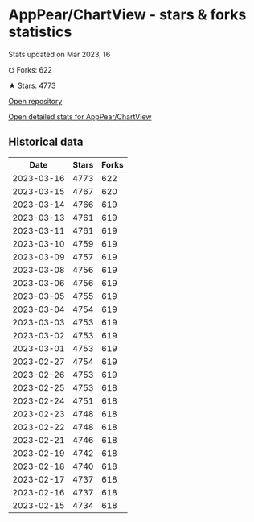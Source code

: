 # AppPear/ChartView - stars & forks statistics

Stats updated on Mar 2023, 16

☋ Forks: 622

★ Stars: 4773

[Open repository](https://github.com/AppPear/ChartView)

[Open detailed stats for AppPear/ChartView](https://reviewgithub.com/rep/AppPear/ChartView)

## Historical data
| Date | Stars | Forks |
|------|-------|-------|
| 2023-03-16 | 4773 | 622 | 
| 2023-03-15 | 4767 | 620 | 
| 2023-03-14 | 4766 | 619 | 
| 2023-03-13 | 4761 | 619 | 
| 2023-03-11 | 4761 | 619 | 
| 2023-03-10 | 4759 | 619 | 
| 2023-03-09 | 4757 | 619 | 
| 2023-03-08 | 4756 | 619 | 
| 2023-03-06 | 4756 | 619 | 
| 2023-03-05 | 4755 | 619 | 
| 2023-03-04 | 4754 | 619 | 
| 2023-03-03 | 4753 | 619 | 
| 2023-03-02 | 4753 | 619 | 
| 2023-03-01 | 4753 | 619 | 
| 2023-02-27 | 4754 | 619 | 
| 2023-02-26 | 4753 | 619 | 
| 2023-02-25 | 4753 | 618 | 
| 2023-02-24 | 4751 | 618 | 
| 2023-02-23 | 4748 | 618 | 
| 2023-02-22 | 4748 | 618 | 
| 2023-02-21 | 4746 | 618 | 
| 2023-02-19 | 4742 | 618 | 
| 2023-02-18 | 4740 | 618 | 
| 2023-02-17 | 4737 | 618 | 
| 2023-02-16 | 4737 | 618 | 
| 2023-02-15 | 4734 | 618 | 

